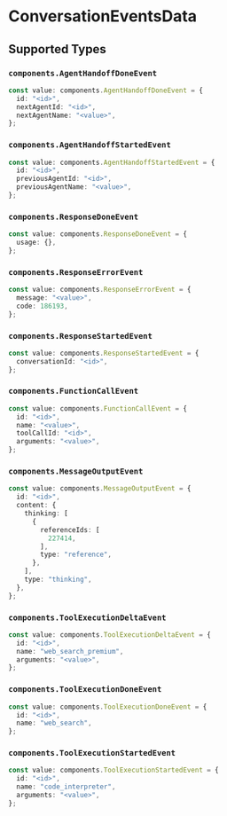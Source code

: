 # ConversationEventsData


## Supported Types

### `components.AgentHandoffDoneEvent`

```typescript
const value: components.AgentHandoffDoneEvent = {
  id: "<id>",
  nextAgentId: "<id>",
  nextAgentName: "<value>",
};
```

### `components.AgentHandoffStartedEvent`

```typescript
const value: components.AgentHandoffStartedEvent = {
  id: "<id>",
  previousAgentId: "<id>",
  previousAgentName: "<value>",
};
```

### `components.ResponseDoneEvent`

```typescript
const value: components.ResponseDoneEvent = {
  usage: {},
};
```

### `components.ResponseErrorEvent`

```typescript
const value: components.ResponseErrorEvent = {
  message: "<value>",
  code: 186193,
};
```

### `components.ResponseStartedEvent`

```typescript
const value: components.ResponseStartedEvent = {
  conversationId: "<id>",
};
```

### `components.FunctionCallEvent`

```typescript
const value: components.FunctionCallEvent = {
  id: "<id>",
  name: "<value>",
  toolCallId: "<id>",
  arguments: "<value>",
};
```

### `components.MessageOutputEvent`

```typescript
const value: components.MessageOutputEvent = {
  id: "<id>",
  content: {
    thinking: [
      {
        referenceIds: [
          227414,
        ],
        type: "reference",
      },
    ],
    type: "thinking",
  },
};
```

### `components.ToolExecutionDeltaEvent`

```typescript
const value: components.ToolExecutionDeltaEvent = {
  id: "<id>",
  name: "web_search_premium",
  arguments: "<value>",
};
```

### `components.ToolExecutionDoneEvent`

```typescript
const value: components.ToolExecutionDoneEvent = {
  id: "<id>",
  name: "web_search",
};
```

### `components.ToolExecutionStartedEvent`

```typescript
const value: components.ToolExecutionStartedEvent = {
  id: "<id>",
  name: "code_interpreter",
  arguments: "<value>",
};
```

